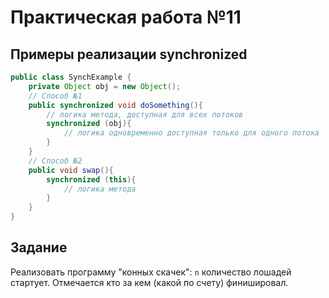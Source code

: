 # Практическая работа №11
## Примеры реализации synchronized
```java
public class SynchExample {
    private Object obj = new Object();
    // Способ №1
    public synchronized void doSomething(){
        // логика метода, доступная для всех потоков
        synchronized (obj){
            // логика одновременно доступная только для одного потока
        }
    }
    // Способ №2
    public void swap(){
        synchronized (this){
            // логика метода
        }
    }
}

```

## Задание
Реализовать программу "конных скачек": `n` количество лошадей стартует.
Отмечается кто за кем (какой по счету) финишировал.